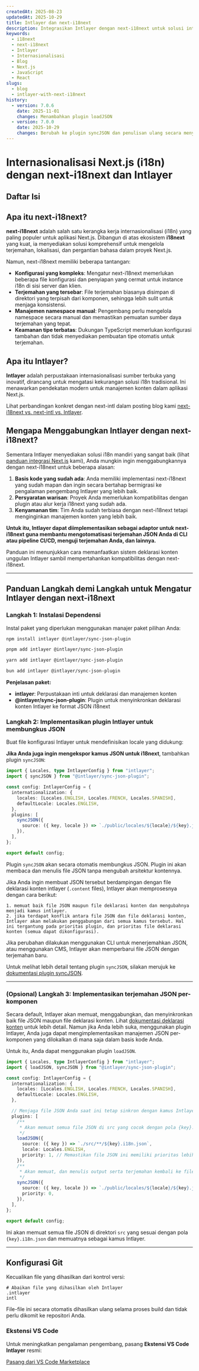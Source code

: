 ```yaml
---
createdAt: 2025-08-23
updatedAt: 2025-10-29
title: Intlayer dan next-i18next
description: Integrasikan Intlayer dengan next-i18next untuk solusi internasionalisasi Next.js yang komprehensif
keywords:
  - i18next
  - next-i18next
  - Intlayer
  - Internasionalisasi
  - Blog
  - Next.js
  - JavaScript
  - React
slugs:
  - blog
  - intlayer-with-next-i18next
history:
  - version: 7.0.6
    date: 2025-11-01
    changes: Menambahkan plugin loadJSON
  - version: 7.0.0
    date: 2025-10-29
    changes: Berubah ke plugin syncJSON dan penulisan ulang secara menyeluruh
---
```


# Internasionalisasi Next.js (i18n) dengan next-i18next dan Intlayer

## Daftar Isi

<TOC/>

## Apa itu next-i18next?

**next-i18next** adalah salah satu kerangka kerja internasionalisasi (i18n) yang paling populer untuk aplikasi Next.js. Dibangun di atas ekosistem **i18next** yang kuat, ia menyediakan solusi komprehensif untuk mengelola terjemahan, lokalisasi, dan pergantian bahasa dalam proyek Next.js.

Namun, next-i18next memiliki beberapa tantangan:

- **Konfigurasi yang kompleks**: Mengatur next-i18next memerlukan beberapa file konfigurasi dan penyiapan yang cermat untuk instance i18n di sisi server dan klien.
- **Terjemahan yang tersebar**: File terjemahan biasanya disimpan di direktori yang terpisah dari komponen, sehingga lebih sulit untuk menjaga konsistensi.
- **Manajemen namespace manual**: Pengembang perlu mengelola namespace secara manual dan memastikan pemuatan sumber daya terjemahan yang tepat.
- **Keamanan tipe terbatas**: Dukungan TypeScript memerlukan konfigurasi tambahan dan tidak menyediakan pembuatan tipe otomatis untuk terjemahan.

## Apa itu Intlayer?

**Intlayer** adalah perpustakaan internasionalisasi sumber terbuka yang inovatif, dirancang untuk mengatasi kekurangan solusi i18n tradisional. Ini menawarkan pendekatan modern untuk manajemen konten dalam aplikasi Next.js.

Lihat perbandingan konkret dengan next-intl dalam posting blog kami [next-i18next vs. next-intl vs. Intlayer](https://github.com/aymericzip/intlayer/blob/main/docs/blog/id/next-i18next_vs_next-intl_vs_intlayer.md).

## Mengapa Menggabungkan Intlayer dengan next-i18next?

Sementara Intlayer menyediakan solusi i18n mandiri yang sangat baik (lihat [panduan integrasi Next.js](https://github.com/aymericzip/intlayer/blob/main/docs/docs/id/intlayer_with_nextjs_16.md) kami), Anda mungkin ingin menggabungkannya dengan next-i18next untuk beberapa alasan:

1. **Basis kode yang sudah ada**: Anda memiliki implementasi next-i18next yang sudah mapan dan ingin secara bertahap bermigrasi ke pengalaman pengembang Intlayer yang lebih baik.
2. **Persyaratan warisan**: Proyek Anda memerlukan kompatibilitas dengan plugin atau alur kerja i18next yang sudah ada.
3. **Kenyamanan tim**: Tim Anda sudah terbiasa dengan next-i18next tetapi menginginkan manajemen konten yang lebih baik.

**Untuk itu, Intlayer dapat diimplementasikan sebagai adaptor untuk next-i18next guna membantu mengotomatisasi terjemahan JSON Anda di CLI atau pipeline CI/CD, menguji terjemahan Anda, dan lainnya.**

Panduan ini menunjukkan cara memanfaatkan sistem deklarasi konten unggulan Intlayer sambil mempertahankan kompatibilitas dengan next-i18next.

---

## Panduan Langkah demi Langkah untuk Mengatur Intlayer dengan next-i18next

### Langkah 1: Instalasi Dependensi

Instal paket yang diperlukan menggunakan manajer paket pilihan Anda:

```bash packageManager="npm"
npm install intlayer @intlayer/sync-json-plugin
```

```bash packageManager="pnpm"
pnpm add intlayer @intlayer/sync-json-plugin
```

```bash packageManager="yarn"
yarn add intlayer @intlayer/sync-json-plugin
```

```bash packageManager="bun"
bun add intlayer @intlayer/sync-json-plugin
```

**Penjelasan paket:**

- **intlayer**: Perpustakaan inti untuk deklarasi dan manajemen konten
- **@intlayer/sync-json-plugin**: Plugin untuk menyinkronkan deklarasi konten Intlayer ke format JSON i18next

### Langkah 2: Implementasikan plugin Intlayer untuk membungkus JSON

Buat file konfigurasi Intlayer untuk mendefinisikan locale yang didukung:

**Jika Anda juga ingin mengekspor kamus JSON untuk i18next**, tambahkan plugin `syncJSON`:

```typescript fileName="intlayer.config.ts"
import { Locales, type IntlayerConfig } from "intlayer";
import { syncJSON } from "@intlayer/sync-json-plugin";

const config: IntlayerConfig = {
  internationalization: {
    locales: [Locales.ENGLISH, Locales.FRENCH, Locales.SPANISH],
    defaultLocale: Locales.ENGLISH,
  },
  plugins: [
    syncJSON({
      source: ({ key, locale }) => `./public/locales/${locale}/${key}.json`,
    }),
  ],
};

export default config;
```

Plugin `syncJSON` akan secara otomatis membungkus JSON. Plugin ini akan membaca dan menulis file JSON tanpa mengubah arsitektur kontennya.

Jika Anda ingin membuat JSON tersebut berdampingan dengan file deklarasi konten intlayer (`.content` files), Intlayer akan memprosesnya dengan cara berikut:

    1. memuat baik file JSON maupun file deklarasi konten dan mengubahnya menjadi kamus intlayer.
    2. jika terdapat konflik antara file JSON dan file deklarasi konten, Intlayer akan melakukan penggabungan dari semua kamus tersebut. Hal ini tergantung pada prioritas plugin, dan prioritas file deklarasi konten (semua dapat dikonfigurasi).

Jika perubahan dilakukan menggunakan CLI untuk menerjemahkan JSON, atau menggunakan CMS, Intlayer akan memperbarui file JSON dengan terjemahan baru.

Untuk melihat lebih detail tentang plugin `syncJSON`, silakan merujuk ke [dokumentasi plugin syncJSON](https://github.com/aymericzip/intlayer/blob/main/docs/docs/id/plugins/sync-json.md).

---

### (Opsional) Langkah 3: Implementasikan terjemahan JSON per-komponen

Secara default, Intlayer akan memuat, menggabungkan, dan menyinkronkan baik file JSON maupun file deklarasi konten. Lihat [dokumentasi deklarasi konten](https://github.com/aymericzip/intlayer/blob/main/docs/docs/id/dictionary/content_file.md) untuk lebih detail. Namun jika Anda lebih suka, menggunakan plugin Intlayer, Anda juga dapat mengimplementasikan manajemen JSON per-komponen yang dilokalkan di mana saja dalam basis kode Anda.

Untuk itu, Anda dapat menggunakan plugin `loadJSON`.

```ts fileName="intlayer.config.ts"
import { Locales, type IntlayerConfig } from "intlayer";
import { loadJSON, syncJSON } from "@intlayer/sync-json-plugin";

const config: IntlayerConfig = {
  internationalization: {
    locales: [Locales.ENGLISH, Locales.FRENCH, Locales.SPANISH],
    defaultLocale: Locales.ENGLISH,
  },

  // Menjaga file JSON Anda saat ini tetap sinkron dengan kamus Intlayer
  plugins: [
    /**
     * Akan memuat semua file JSON di src yang cocok dengan pola {key}.i18n.json
     */
    loadJSON({
      source: ({ key }) => `./src/**/${key}.i18n.json`,
      locale: Locales.ENGLISH,
      priority: 1, // Memastikan file JSON ini memiliki prioritas lebih tinggi dibanding file di `./public/locales/en/${key}.json`
    }),
    /**
     * Akan memuat, dan menulis output serta terjemahan kembali ke file JSON di direktori locales
     */
    syncJSON({
      source: ({ key, locale }) => `./public/locales/${locale}/${key}.json`,
      priority: 0,
    }),
  ],
};

export default config;
```

Ini akan memuat semua file JSON di direktori `src` yang sesuai dengan pola `{key}.i18n.json` dan memuatnya sebagai kamus Intlayer.

---

## Konfigurasi Git

Kecualikan file yang dihasilkan dari kontrol versi:

```plaintext fileName=".gitignore"
# Abaikan file yang dihasilkan oleh Intlayer
.intlayer
intl
```

File-file ini secara otomatis dihasilkan ulang selama proses build dan tidak perlu dikomit ke repositori Anda.

### Ekstensi VS Code

Untuk meningkatkan pengalaman pengembang, pasang **Ekstensi VS Code Intlayer** resmi:

[Pasang dari VS Code Marketplace](https://marketplace.visualstudio.com/items?itemName=intlayer.intlayer-vs-code-extension)
